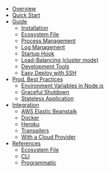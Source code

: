 <ul class="vertical menu accordion-menu" data-accordion-menu data-submenu-toggle="true">
  <li><a href="/ch/runtime/overview/">Overview</a></li>
  <li><a href="/ch/runtime/quickstart/">Quick Start</a></li>
  <li><a href="/ch/runtime/guide/">Guide</a>
    <ul class="menu nested vertical">
      <li><a href="/ch/runtime/guide/installation/">Installation</a></li>
      <li><a href="/ch/runtime/guide/ecosystem-file/">Ecosystem File</a></li>
      <li><a href="/ch/runtime/guide/process-management/">Process Management</a></li>
      <li><a href="/ch/runtime/guide/log-management/">Log Management</a></li>
      <li><a href="/ch/runtime/guide/startup-hook/">Startup Hook</a></li>
      <li><a href="/ch/runtime/guide/load-balancing/">Load-Balancing (cluster mode)</a></li>
      <li><a href="/ch/runtime/guide/development-tools/">Development Tools</a></li>
      <li><a href="/ch/runtime/guide/easy-deploy-with-ssh/">Easy Deploy with SSH</a></li>
    </ul>
</li>
  <li><a href="/ch/runtime/production-best-practices/">Prod. Best Practices</a>
    <ul class="menu nested vertical">
      <li><a href="/ch/runtime/production-best-practices/environment-variables-in-nodejs/">Environment Variables in Node.js</a></li>
      <li><a href="/ch/runtime/production-best-practices/graceful-shutdown/">Graceful Shutdown</a></li>
      <li><a href="/ch/runtime/production-best-practices/stateless-application/">Stateless Application</a></li>
    </ul>
  </li>
  <li><a href="/ch/runtime/integration/">Integration</a>
    <ul class="menu nested vertical">
      <li><a href="/ch/runtime/integration/elastic-beanstalk/">AWS Elastic Beanstalk</a></li>
      <li><a href="/ch/runtime/integration/docker/">Docker</a></li>
      <li><a href="/ch/runtime/integration/heroku/">Heroku</a></li>
      <li><a href="/ch/runtime/integration/transpilers/">Transpilers</a></li>
      <li><a href="/ch/runtime/integration/cloud-providers/">With a Cloud Provider</a></li>
    </ul>
  </li>
  <li><a href="/ch/runtime/references/">References</a>
    <ul class="menu nested vertical">
      <li><a href="/ch/runtime/references/ecosystem-file/">Ecosystem File</a></li>
      <li><a href="/ch/runtime/references/pm2-cli/">CLI</a></li>
      <li><a href="/ch/runtime/references/pm2-programmatic/">Programmatic</a></li>
    </ul>
  </li>
</ul>